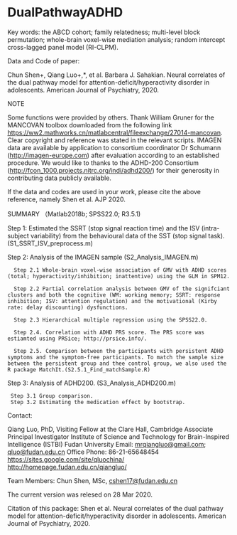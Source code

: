 # DualPathwayADHD

Key words: the ABCD cohort; family relatedness; multi-level block permutation; whole-brain voxel-wise mediation analysis; random intercept cross-lagged panel model (RI-CLPM).

Data and Code of paper:

Chun Shen+, Qiang Luo+,*, et al. Barbara J. Sahakian. Neural correlates of the dual pathway model for attention-deficit/hyperactivity disorder in adolescents. American Journal of Psychiatry, 2020. 

NOTE

Some functions were provided by others. Thank William Gruner for the MANCOVAN toolbox downloaded from the following link https://ww2.mathworks.cn/matlabcentral/fileexchange/27014-mancovan. Clear copyright and reference was stated in the relevant scripts.
IMAGEN data are available by application to consortium coordinator Dr Schumann (http://imagen-europe.com) after evaluation according to an established procedure. We would like to thanks to the ADHD-200 Consortium (http://fcon_1000.projects.nitrc.org/indi/adhd200/) for their generosity in contributing data publicly available. 

If the data and codes are used in your work, please cite the above reference, namely Shen et al. AJP 2020.

SUMMARY （Matlab2018b; SPSS22.0; R3.5.1)

Step 1: Estimated the SSRT (stop signal reaction time) and the ISV (intra-subject variability) from the behavioural data of the SST (stop signal task). (S1_SSRT_ISV_preprocess.m)

Step 2: Analysis of the IMAGEN sample  (S2_Analysis_IMAGEN.m)
      
      Step 2.1 Whole-brain voxel-wise association of GMV with ADHD scores (total; hyperactivity/inhibition; inattentive) using the GLM in SPM12.
      
      Step 2.2 Partial correlation analysis between GMV of the signifciant clusters and both the cognitive (WM: working memory; SSRT: response inhibition; ISV: attention regulation) and the motivational (Kirby rate: delay discounting) dysfunctions.  
      
      Step 2.3 Hierarchical multiple regression using the SPSS22.0.
      
      Step 2.4. Correlation with ADHD PRS score. The PRS score was estiamted using PRSice; http://prsice.info/. 
      
      Step 2.5. Comparison between the participants with persistent ADHD symptoms and the symptom-free participants. To match the sample size between the persistent group and thee control group, we also used the R package MatchIt.(S2.5.1_Find_matchSample.R)
      
Step 3:  Analysis of ADHD200. (S3_Analysis_ADHD200.m)

     Step 3.1 Group comparison.
     Step 3.2 Estimating the medication effect by bootstrap.
      

Contact:

Qiang Luo, PhD, Visiting Fellow at the Clare Hall, Cambridge
Associate Principal Investigator
Institute of Science and Technology for Brain-Inspired Intelligence (ISTBI)
Fudan University
Email: mrqiangluo@gmail.com; qluo@fudan.edu.cn
Office Phone: 86-21-65648454
https://sites.google.com/site/qluochina/
http://homepage.fudan.edu.cn/qiangluo/

Team Members:
Chun Shen, MSc, cshen17@fudan.edu.cn

The current version was relesed on 28 Mar 2020.

Citation of this package: Shen et al. Neural correlates of the dual pathway model for attention-deficit/hyperactivity disorder in adolescents. American Journal of Psychiatry, 2020. 
